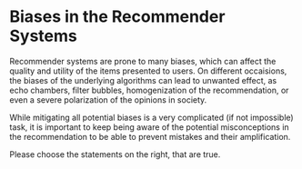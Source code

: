 # Biases in the Recommender Systems 

Recommender systems are prone to many biases, which can affect the quality and utility of the items presented to users. On different occaisions, the biases of the underlying algorithms can lead to unwanted effect, as echo chambers, filter bubbles, homogenization of the recommendation, or even a severe polarization of the opinions in society. 

While mitigating all potential biases is a very complicated (if not impossible) task, it is important to keep being aware of the potential misconceptions in the recommendation to be able to prevent mistakes and their amplification. 

Please choose the statements on the right, that are true. 